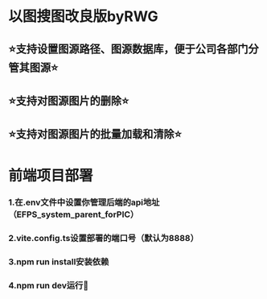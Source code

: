 # 以图搜图改良版byRWG
## ⭐支持设置图源路径、图源数据库，便于公司各部门分管其图源⭐
## ⭐支持对图源图片的删除⭐
## ⭐支持对图源图片的批量加载和清除⭐
# 前端项目部署
### 1.在.env文件中设置你管理后端的api地址（EFPS_system_parent_forPIC）
### 2.vite.config.ts设置部署的端口号（默认为8888）
### 3.npm run install安装依赖
### 4.npm run dev运行🍭
